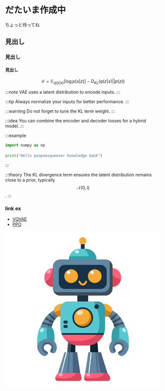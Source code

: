 # だたいま作成中

ちょっと待ってね

## 見出し
### 見出し
#### 見出し


$$
\mathcal{L} = \mathbb{E}_{q(z|x)}[\log p(x|z)] - D_{KL}(q(z|x) || p(z))
$$

:::note
VAE uses a latent distribution to encode inputs.
:::

:::tip
Always normalize your inputs for better performance.
:::

:::warning
Do not forget to tune the KL term weight.
:::

:::idea
You can combine the encoder and decoder losses for a hybrid model.
:::

:::example
```python
import numpy as np

print("Hello poopoosqueezer knowledge bank")
```
:::

:::theory
The KL divergence term ensures the latent distribution remains close to a prior, typically $$\mathcal{N}(0, I)$$.
:::

### link ex
- [VQVAE](page.html?topic=vqvae)
- [PPO](page.html?topic=ppo)

![Sample image](imgs/robot.png "Sample imgs")